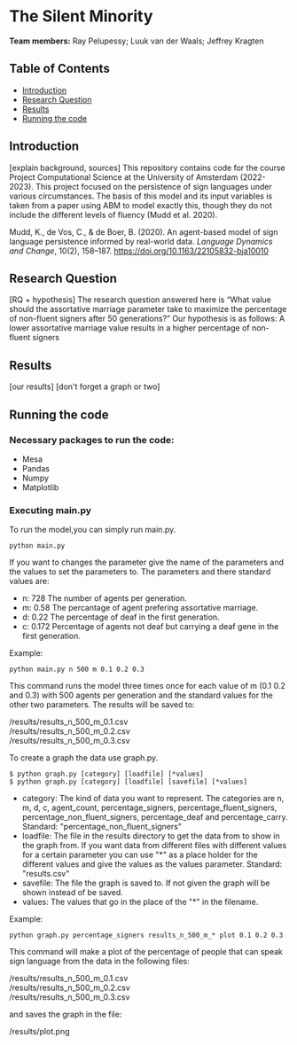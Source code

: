 # The Silent Minority
<b>Team members:</b> Ray Pelupessy; Luuk van der Waals; Jeffrey Kragten<br>

## Table of Contents
* [Introduction](#introduction)
* [Research Question](#research-question)
* [Results](#results)
* [Running the code](#running-the-code)

## Introduction
[explain background, sources]
This repository contains code for the course Project Computational Science at the University of Amsterdam (2022-2023).
This project focused on the persistence of sign languages under various circumstances. The basis of this model and its
input variables is taken from a paper using ABM to model exactly this, though they do not include the different levels of fluency (Mudd et al. 2020).

Mudd, K., de Vos, C., & de Boer, B. (2020). An agent-based model of sign language persistence informed by real-world data.
<i>Language Dynamics and Change</i>, 10(2), 158–187. https://doi.org/10.1163/22105832-bja10010 </br>

## Research Question
[RQ + hypothesis]
The research question answered here is “What value should the assortative marriage parameter take to maximize the percentage of non-fluent signers after 50 generations?”
Our hypothesis is as follows: A lower assortative marriage value results in a higher percentage of non-fluent signers

## Results
[our results]
[don't forget a graph or two]

## Running the code
### Necessary packages to run the code:
* Mesa
* Pandas
* Numpy
* Matplotlib
### Executing main.py
To run the model,you can simply run main.py.
```
python main.py
```
If you want to changes the parameter give the name of the parameters and the values to set the parameters to. The parameters and there standard values are:
- n: 728    The number of agents per generation.
- m: 0.58   The percantage of agent prefering assortative marriage.
- d: 0.22   The percentage of deaf in the first generation.
- c: 0.172  Percentage of agents not deaf but carrying a deaf gene in the first generation.

Example:
```
python main.py n 500 m 0.1 0.2 0.3
```
This command runs the model three times once for each value of m (0.1 0.2 and 0.3) with 500 agents per generation and the standard values for the other two parameters. The results will be saved to:

/results/results_n_500_m_0.1.csv </br>
/results/results_n_500_m_0.2.csv </br>
/results/results_n_500_m_0.3.csv

To create a graph the data use graph.py.
```
$ python graph.py [category] [loadfile] [*values]
$ python graph.py [category] [loadfile] [savefile] [*values]
```
- category: The kind of data you want to represent. The categories are n, m, d, c, agent_count, percentage_signers, percentage_fluent_signers, percentage_non_fluent_signers, percentage_deaf and percentage_carry. Standard: "percentage_non_fluent_signers"
- loadfile: The file in the results directory to get the data from to show in the graph from. If you want data from different files with different values for a certain parameter you can use "*" as a place holder for the different values and give the values as the values parameter. Standard: "results.csv"
- savefile: The file the graph is saved to. If not given the graph will be shown instead of be saved.
- values: The values that go in the place of the "*" in the filename.

Example:
```
python graph.py percentage_signers results_n_500_m_* plot 0.1 0.2 0.3
```
This command will make a plot of the percentage of people that can speak sign language from the data in the following files:

/results/results_n_500_m_0.1.csv </br>
/results/results_n_500_m_0.2.csv </br>
/results/results_n_500_m_0.3.csv

and saves the graph in the file:

/results/plot.png
